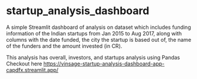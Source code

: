 # startup_analysis_dashboard
A simple Streamlit dashboard of analysis on dataset which includes funding 
information of the Indian startups from Jan 2015 to Aug 2017, along with columns with the date funded, the city the startup is based out of, the name of the funders and the amount invested (in CR).

This analysis has overall, investors, and startups analysis using Pandas 
Checkout here https://vinsage-startup-analysis-dashboard-app-capdfx.streamlit.app/
